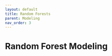```yaml
---
layout: default
title: Random Forests 
parent: Modeling
nav_order: 3
---
```


# Random Forest Modeling 

